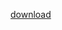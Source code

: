 [download](https://mp.weixin.qq.com/s?__biz=MzIwMjE1MjMyMw==&mid=502712680&idx=1&sn=b835b4e2496712712784004427f1f4b2&chksm=0ee169843996e0920669a8c2e1ea4122a3cf9a11a11f3a1c01dc4c39623b2910108ffd88be21&mpshare=1&scene=1&srcid=&sharer_sharetime=1575264942419&sharer_shareid=4df20d63d6b5f1c166ee0c94563cc50d&pass_ticket=J7ohlTAqo5Tt7%2Fd2vfPgNJb%2BZsXDtazV%2FLWIwy1SAIM%3D#rd)
